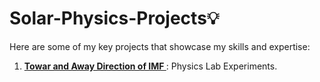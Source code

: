# Solar-Physics-Projects💡  
Here are some of my key projects that showcase my skills and expertise:

1. **[Towar and Away Direction of IMF ](https://github.com/76basant/Physics-Lab-Experiments-.git)**: Physics Lab Experiments.  

